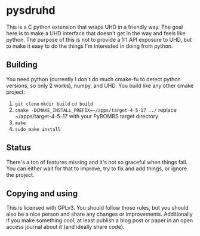 
# pysdruhd

This is a C python extension that wraps UHD in a friendly way. The goal here is to make a UHD interface that doesn't get in the way and feels like python. The purpose of this is not to provide a 1:1 API exposure to UHD, but to make it easy to do the things I'm interested in doing from python.

## Building

You need python (currently I don't do much cmake-fu to detect python versions, so only 2 works), numpy, and UHD. You build like any other cmake project:

1. `git clone` `mkdir build` `cd build`
2. `cmake -DCMAKE_INSTALL_PREFIX=~/apps/target-4-5-17 ../` replace ~/apps/target-4-5-17 with your PyBOMBS target directory
3. `make`
4. `sudo make install`

## Status

There's a ton of features missing and it's not so graceful when things fail. You can either wait for that to improve, try to fix and add things, or ignore the project.

## Copying and using

This is licensed with GPLv3. You should follow those rules, but you should also be a nice person and share any changes or improvements. Additionally if you make something cool, at least publish a blog post or paper in an open access journal about it (and ideally share code).
